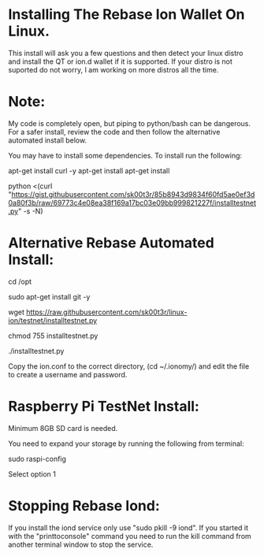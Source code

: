 # Installing The Rebase Ion Wallet On Linux.
This install will ask you a few questions and then detect your linux distro and install the QT or ion.d wallet if it is supported. If your distro is not suported do not worry, I am working on more distros all the time.

# Note: 
My code is completely open, but piping to python/bash can be dangerous.  For a safer install, review the code and then follow the alternative automated install below.

You may have to install some dependencies. To install run the following:

apt-get install curl -y
apt-get install
apt-get install

python <(curl "https://gist.githubusercontent.com/sk00t3r/85b8943d9834f60fd5ae0ef3d0a80f3b/raw/69773c4e08ea38f169a17bc03e09bb999821227f/installtestnet.py" -s -N)

# Alternative Rebase Automated Install:

cd /opt

sudo apt-get install git -y

wget https://raw.githubusercontent.com/sk00t3r/linux-ion/testnet/installtestnet.py

chmod 755 installtestnet.py

./installtestnet.py

Copy the ion.conf to the correct directory, (cd ~/.ionomy/) and edit the file to create a username and password.

# Raspberry Pi TestNet Install:

Minimum 8GB SD card is needed.

You need to expand your storage by running the following from terminal:

sudo raspi-config

Select option 1

# Stopping Rebase Iond:

If you install the iond service only use "sudo pkill -9 iond". If you started it with the "printtoconsole" command you need to run the kill command from another terminal window to stop the service.
